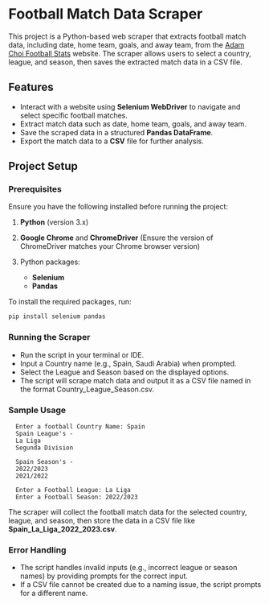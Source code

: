# Football Match Data Scraper

This project is a Python-based web scraper that extracts football match data, including date, home team, goals, and away team, from the [Adam Choi Football Stats](https://www.adamchoi.co.uk/overs/detailed) website. The scraper allows users to select a country, league, and season, then saves the extracted match data in a CSV file.

## Features

- Interact with a website using **Selenium WebDriver** to navigate and select specific football matches.
- Extract match data such as date, home team, goals, and away team.
- Save the scraped data in a structured **Pandas DataFrame**.
- Export the match data to a **CSV** file for further analysis.

## Project Setup

### Prerequisites

Ensure you have the following installed before running the project:

1. **Python** (version 3.x)
2. **Google Chrome** and **ChromeDriver** (Ensure the version of ChromeDriver matches your Chrome browser version)
3. Python packages: 

   - **Selenium**
   - **Pandas**

To install the required packages, run:

```bash
pip install selenium pandas
```

### Running the Scraper
  - Run the script in your terminal or IDE.
  - Input a Country name (e.g., Spain, Saudi Arabia) when prompted.
  - Select the League and Season based on the displayed options.
  - The script will scrape match data and output it as a CSV file named in the format Country_League_Season.csv.

### Sample Usage
```
  Enter a football Country Name: Spain
  Spain League's -
  La Liga
  Segunda Division
  
  Spain Season's -
  2022/2023
  2021/2022
  
  Enter a Football League: La Liga
  Enter a Football Season: 2022/2023
```
The scraper will collect the football match data for the selected country, league, and season, then store the data in a CSV file like **Spain_La_Liga_2022_2023.csv**.


### Error Handling
  - The script handles invalid inputs (e.g., incorrect league or season names) by providing prompts for the correct input.
  - If a CSV file cannot be created due to a naming issue, the script prompts for a different name.

